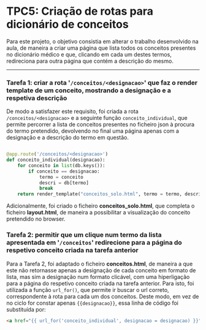 # TPC5: Criação de rotas para dicionário de conceitos

Para este projeto, o objetivo consistia em alterar o trabalho desenvolvido na aula, de maneira a criar uma página que lista todos os conceitos presentes no dicionário médico e que, clicando em cada um destes termos, redireciona para outra página que contém a descrição do mesmo.

---

### **Tarefa 1:** criar a rota '`/conceitos/<designacao>`' que faz o render template de um conceito, mostrando a designação e a respetiva descrição

De modo a satisfazer este requisito, foi criada a rota `/conceitos/<designacao>` e a seguinte função `conceito_individual`, que permite percorrer a lista de conceitos presentes no ficheiro json à procura do termo pretendido, devolvendo no final uma página apenas com a designação e a descrição do termo em questão.

```python

@app.route('/conceitos/<designacao>')
def conceito_individual(designacao):
    for conceito in list(db.keys()):
        if conceito == designacao:
            termo = conceito
            descri = db[termo]
            break
    return render_template("conceitos_solo.html", termo = termo, descri = descri, title = "Conceito " + designacao)
```

Adicionalmente, foi criado o ficheiro **conceitos_solo.html**, que completa o ficheiro **layout.html**, de maneira a possibilitar a visualização do conceito pretendido no browser.


### **Tarefa 2:** permitir que um clique num termo da lista apresentada em '`/conceitos`' redirecione para a página do respetivo conceito criada na tarefa anterior

Para a Tarefa 2, foi adaptado o ficheiro **conceitos.html**, de maneira a que este não retornasse apenas a designação de cada conceito em formato de lista, mas sim a designação num formato clicável, com uma hiperligação para a página do respetivo conceito criada na tarefa anterior. Para isto, foi utilizada a função `url_for()`, que permite ir buscar o url correto, correspondente à rota para cada um dos conceitos.
Deste modo, em vez de no ciclo for constar apenas `{{designacao}}`, essa linha de código foi substituída por:

```html
<a href="{{ url_for('conceito_individual', designacao = designacao) }}" target="_blank">{{designacao}}</a> 
```
